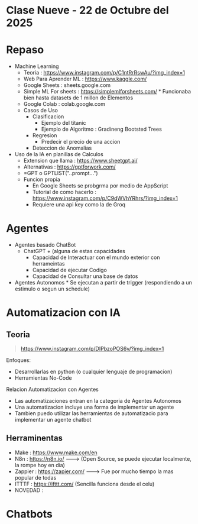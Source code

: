 # Clase Nueve - 22 de Octubre del 2025

# Repaso 

* Machine Learning
  * Teoria : https://www.instagram.com/p/C1ntRrRswAu/?img_index=1
  * Web Para Aprender ML : https://www.kaggle.com/
  * Google Sheets : sheets.google.com
  * Simple ML For sheets : https://simplemlforsheets.com/
        * Funcionaba bien hasta datasets de 1 millon de Elementos
  * Google Colab : colab.google.com  
  * Casos de Uso
       * Clasificacion
           * Ejemplo del titanic
           * Ejemplo de Algoritmo : Gradineng Bootsted Trees
       * Regresion
           * Predecir el precio de una accion
       * Deteccion de Anomalias
* Uso de la IA en planillas de Calculos
  * Extension que llama : https://www.sheetgpt.ai/
  * Alternativas : https://gptforwork.com/
  * =GPT o GPTLIST("..prompt...")
  * Funcion propia
    * En Google Sheets se probgrma por medio de AppScript
    * Tutorial de como hacerlo : https://www.instagram.com/p/C9dWVhYRhrs/?img_index=1
    * Requiere una api key como la de Groq

# Agentes

* Agentes basado ChatBot
   * ChatGPT + (alguna de estas capacidades
      * Capacidad de Interactuar con el mundo exterior con herrameintas
      * Capacidad de ejecutar Codigo
      * Capacidad de Consultar una base de datos 
* Agentes Autonomos
      * Se ejecutan a partir de trigger (respondiendo a un estimulo o segun un schedule)
  
# Automatizacion con IA

## Teoria

> https://www.instagram.com/p/DIPbzoPOS6v/?img_index=1

Enfoques:
* Desarrollarlas en python (o cualquier lenguaje de programacion)
* Herramientas No-Code

Relacion Automatizacion con Agentes
* Las automatizaciones entran en la categoria de Agentes Autonomos
* Una automatizacion incluye una forma de implementar un agente
* Tambien puedo utilizar las herramientas de automatizacio para implementar un agente chatbot

## Herraminentas

* Make : https://www.make.com/en
* N8n : https://n8n.io/   --->  (Open Source, se puede ejecutar localmente, la rompe hoy en dia)
* Zappier : https://zapier.com/  ---> Fue por mucho tiempo la mas popular de todas
* ITTTF : https://ifttt.com/ (Sencilla funciona desde el celu)
* NOVEDAD : 

# Chatbots
